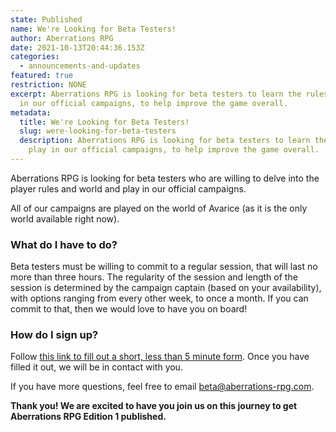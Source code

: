 ```yaml
---
state: Published
name: We're Looking for Beta Testers!
author: Aberrations RPG
date: 2021-10-13T20:44:36.153Z
categories:
  - announcements-and-updates
featured: true
restriction: NONE
excerpt: Aberrations RPG is looking for beta testers to learn the rules and play
  in our official campaigns, to help improve the game overall.
metadata:
  title: We're Looking for Beta Testers!
  slug: were-looking-for-beta-testers
  description: Aberrations RPG is looking for beta testers to learn the rules and
    play in our official campaigns, to help improve the game overall.
---
```

Aberrations RPG is looking for beta testers who are willing to delve into the player rules and world and play in our official campaigns.

All of our campaigns are played on the world of Avarice (as it is the only world available right now).

### What do I have to do?

Beta testers must be willing to commit to a regular session, that will last no more than three hours. The regularity of the session and length of the session is determined by the campaign captain (based on your availability), with options ranging from every other week, to once a month. If you can commit to that, then we would love to have you on board!

### How do I sign up?

Follow [this link to fill out a short, less than 5 minute form](https://forms.office.com/r/q7T35gVx0r). Once you have filled it out, we will be in contact with you.

If you have more questions, feel free to email beta@aberrations-rpg.com.

**Thank you! We are excited to have you join us on this journey to get Aberrations RPG Edition 1 published.**